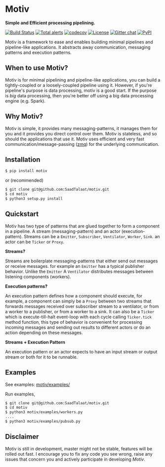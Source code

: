 # Motiv
**Simple and Efficient processing pipelining.**

[![Build Status](https://travis-ci.com/SaadTalaat/motiv.svg?branch=master)](https://travis-ci.com/SaadTalaat/motiv)
[![Total alerts](https://img.shields.io/lgtm/alerts/g/SaadTalaat/motiv.svg?logo=lgtm&logoWidth=18)](https://lgtm.com/projects/g/SaadTalaat/motiv/alerts/)
[![codecov](https://codecov.io/gh/SaadTalaat/motiv/branch/master/graph/badge.svg)](https://codecov.io/gh/SaadTalaat/motiv)
[![License](https://img.shields.io/badge/license-Apache%202-blue.svg)](https://github.com/SaadTalaat/motiv)
[![Gitter chat](https://badges.gitter.im/gitterHQ/gitter.png)](https://gitter.im/pymotiv)
[![PyPI](https://img.shields.io/pypi/v/motiv.svg)](https://pypi.org/project/motiv/)

Motiv is a framework to ease and enables building minimal pipelines and pipeline-like applications. It abstracts away communication, messaging patterns and execution patterns.

## When to use Motiv?
Motiv is for minimal pipelining and pipeline-like applications, you can build a tightly-coupled or a loosely-coupled pipeline using it. However, if you're pipeline's purpose is data processing, motiv is a good start. If the purpose is *big* data processing, then you're better off using a big data processing engine (e.g. Spark).

## Why Motiv?
Motiv is simple, it provides many messaging-patterns, it manages them for you and it provides you direct control over them. Motiv is stateless, and so should the applications that use it. Motiv uses efficient and very fast communication/message-passing ([zmq](http://zeromq.org/)) for the underlying communication.

## Installation

```bash
$ pip install motiv
```
or (recommended)
```bash
$ git clone git@github.com:SaadTalaat/motiv.git
$ cd motiv
$ python3 setup.py install
```

## Quickstart
Motiv has two type of patterns that are glued together to form a component in a pipeline. A stream (messaging-pattern) and an actor (execution-pattern). Streams can be a `Emitter`, `Subscriber`, `Ventilator`, `Worker`, `Sink`. an actor can be `Ticker` or `Proxy`.

**Streams?**

Streams are boilerplate messaging-patterns that either send out messages or receive messages. for example an `Emitter` has a typical publisher behavior. Unlike the `Emitter` A `Ventilator` distributes messages between listening components (workers).

**Execution patterns?**

An execution pattern defines how a component should execute, for example, a component can simply be a `Proxy` between two streams that forwards messages received over subscriber stream to a ventilator, or from a worker to a publisher, or from a worker to a sink. It can also be a `Ticker` which is execute-till-halt event-loop with each cycle calling `Ticker.tick` method function, this type of behavior is convenient for processing incoming messages and sending out results to different actors or do an action depending on these messages.

**Streams + Execution Pattern**

An execution pattern or an actor expects to have an input stream or output stream or both for it to be runnable.

## Examples
See examples: [motiv/examples/](https://github.com/SaadTalaat/motiv/tree/master/motiv/examples)

Run examples,
```bash
$ git clone git@github.com:SaadTalaat/motiv.git
$ cd motiv
$ python3 motiv/examples/workers.py
....
$ python3 motiv/examples/pubsub.py
```
## Disclaimer
Motiv is still in development, master might not be stable, features will be rolled out fast. I encourage you to fix any code you see wrong, raise any issues that concern you and actively participate in developing *Motiv*.
